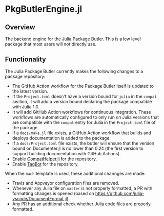 # PkgButlerEngine.jl

## Overview

The backend engine for the Julia Package Butler. This is a low level package that most users will not directly use.

## Functionality

The Julia Package Butler currently makes the following changes to a package repository:

- The GitHub Action workflow for the Package Butler itself is updated to the latest version.
- If the `Project.toml` doesn't have a version bound for `julia` in the `compat` section, it will add a version bound declaring the package compatible with Julia 1.0.
- It will add GitHub Action workflows for continuous integration. These workflows are automatically configured to only run on Julia versions that are compatible with the `compat` entry for Julia in the `Project.toml` file of the package.
- If a `docs/make.jl` file exists, a GitHub Action workflow that builds and deploys documentation is added to the package.
- If a `docs/Project.toml` file exists, the butler will ensure that the version bound on Documenter.jl is no lower than 0.24 (the first version to support building documentation with GitHub Actions).
- Enable [CompatHelper.jl](https://github.com/bcbi/CompatHelper.jl) for the repository.
- Enable [TagBot](https://github.com/JuliaRegistries/TagBot) for the repository.

When the `bach` template is used, these additional channges are made:
- Travis and Appveyor configuration files are removed.
- Whenever any Julia file on `master` is not properly formatted, a PR with formatting changes is opened (based on https://github.com/julia-vscode/DocumentFormat.jl).
- Any PR has an additional check whether Julia code files are properly formatted.
